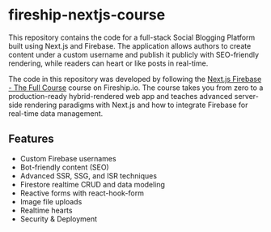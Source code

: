 # fireship-nextjs-course

This repository contains the code for a full-stack Social Blogging Platform built using Next.js and Firebase. The application allows authors to create content under a custom username and publish it publicly with SEO-friendly rendering, while readers can heart or like posts in real-time.

The code in this repository was developed by following the [Next.js Firebase - The Full Course](https://fireship.io/courses/react-next-firebase/) course on Fireship.io. The course takes you from zero to a production-ready hybrid-rendered web app and teaches advanced server-side rendering paradigms with Next.js and how to integrate Firebase for real-time data management.

## Features

- Custom Firebase usernames
- Bot-friendly content (SEO)
- Advanced SSR, SSG, and ISR techniques
- Firestore realtime CRUD and data modeling
- Reactive forms with react-hook-form
- Image file uploads
- Realtime hearts
- Security & Deployment
